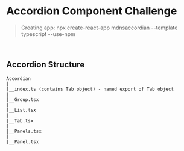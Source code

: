 
# Accordion Component Challenge

> Creating app: npx create-react-app mdnsaccordian --template typescript --use-npm

<p>&nbsp;</p>

## Accordion Structure

```
Accordian
|
|__index.ts (contains Tab object) - named export of Tab object
|
|__Group.tsx
|
|__List.tsx
|
|__Tab.tsx
|
|__Panels.tsx
|
|__Panel.tsx
```



